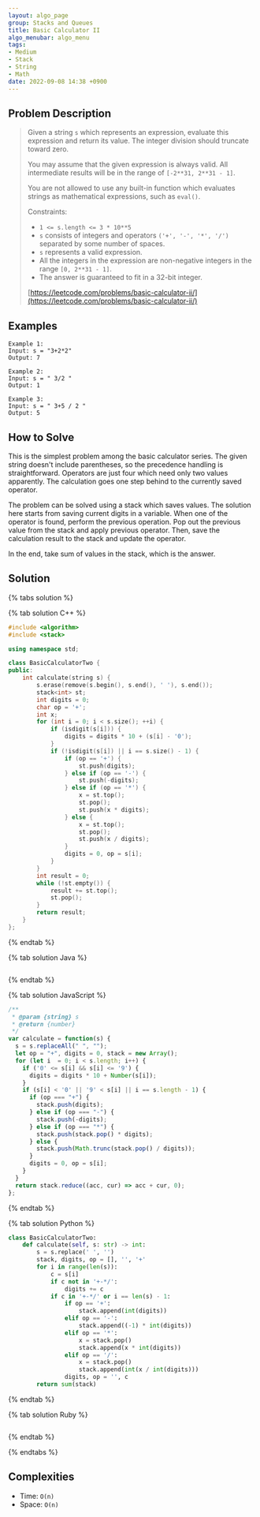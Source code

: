 ```yaml
---
layout: algo_page
group: Stacks and Queues
title: Basic Calculator II
algo_menubar: algo_menu
tags:
- Medium
- Stack
- String
- Math
date: 2022-09-08 14:38 +0900
---
```


## Problem Description
> Given a string `s` which represents an expression, evaluate this expression and return its value.
> The integer division should truncate toward zero.
>
> You may assume that the given expression is always valid.
> All intermediate results will be in the range of `[-2**31, 2**31 - 1]`.
>
> You are not allowed to use any built-in function which evaluates
> strings as mathematical expressions, such as `eval()`.
>
> Constraints:
> - `1 <= s.length <= 3 * 10**5`
> - `s` consists of integers and operators `('+', '-', '*', '/')` separated by some
>     number of spaces.
> - `s` represents a valid expression.
> - All the integers in the expression are non-negative integers in the range `[0, 2**31 - 1]`.
> - The answer is guaranteed to fit in a 32-bit integer.
>
> [https://leetcode.com/problems/basic-calculator-ii/](https://leetcode.com/problems/basic-calculator-ii/)

## Examples
```
Example 1:
Input: s = "3+2*2"
Output: 7
```

```
Example 2:
Input: s = " 3/2 "
Output: 1
```

```
Example 3:
Input: s = " 3+5 / 2 "
Output: 5
```

## How to Solve
This is the simplest problem among the basic calculator series.
The given string doesn't include parentheses, so the precedence handling is straightforward.
Operators are just four which need only two values apparently.
The calculation goes one step behind to the currently saved operator.

The problem can be solved using a stack which saves values.
The solution here starts from saving current digits in a variable.
When one of the operator is found, perform the previous operation.
Pop out the previous value from the stack and apply previous operator.
Then, save the calculation result to the stack and update the operator.

In the end, take sum of values in the stack, which is the answer.

## Solution

{% tabs solution %}

{% tab solution C++ %}
```cpp
#include <algorithm>
#include <stack>

using namespace std;

class BasicCalculatorTwo {
public:
    int calculate(string s) {
        s.erase(remove(s.begin(), s.end(), ' '), s.end());
        stack<int> st;
        int digits = 0;
        char op = '+';
        int x;
        for (int i = 0; i < s.size(); ++i) {
            if (isdigit(s[i])) {
                digits = digits * 10 + (s[i] - '0');
            }
            if (!isdigit(s[i]) || i == s.size() - 1) {
                if (op == '+') {
                    st.push(digits);
                } else if (op == '-') {
                    st.push(-digits);
                } else if (op == '*') {
                    x = st.top();
                    st.pop();
                    st.push(x * digits);
                } else {
                    x = st.top();
                    st.pop();
                    st.push(x / digits);
                }
                digits = 0, op = s[i];
            }
        }
        int result = 0;
        while (!st.empty()) {
            result += st.top();
            st.pop();
        }
        return result;
    }
};
```
{% endtab %}

{% tab solution Java %}
```java

```
{% endtab %}

{% tab solution JavaScript %}
```js
/**
 * @param {string} s
 * @return {number}
 */
var calculate = function(s) {
  s = s.replaceAll(" ", "");
  let op = "+", digits = 0, stack = new Array();
  for (let i  = 0; i < s.length; i++) {
    if ('0' <= s[i] && s[i] <= '9') {
      digits = digits * 10 + Number(s[i]);
    }
    if (s[i] < '0' || '9' < s[i] || i == s.length - 1) {
      if (op === "+") {
        stack.push(digits);
      } else if (op === "-") {
        stack.push(-digits);
      } else if (op === "*") {
        stack.push(stack.pop() * digits);
      } else {
        stack.push(Math.trunc(stack.pop() / digits));
      }
      digits = 0, op = s[i];
    }
  }
  return stack.reduce((acc, cur) => acc + cur, 0);
};
```
{% endtab %}

{% tab solution Python %}
```python
class BasicCalculatorTwo:
    def calculate(self, s: str) -> int:
        s = s.replace(' ', '')
        stack, digits, op = [], '', '+'
        for i in range(len(s)):
            c = s[i]
            if c not in '+-*/':
                digits += c
            if c in '+-*/' or i == len(s) - 1:
                if op == '+':
                    stack.append(int(digits))
                elif op == '-':
                    stack.append((-1) * int(digits))
                elif op == '*':
                    x = stack.pop()
                    stack.append(x * int(digits))
                elif op == '/':
                    x = stack.pop()
                    stack.append(int(x / int(digits)))
                digits, op = '', c
        return sum(stack)
```
{% endtab %}

{% tab solution Ruby %}
```ruby

```
{% endtab %}

{% endtabs %}


## Complexities
- Time: `O(n)`
- Space: `O(n)`
